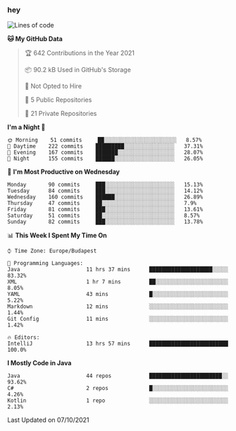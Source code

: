 ### hey

<!--START_SECTION:waka-->
![Lines of code](https://img.shields.io/badge/From%20Hello%20World%20I%27ve%20Written-457607%20lines%20of%20code-blue)

**🐱 My GitHub Data** 

> 🏆 642 Contributions in the Year 2021
 > 
> 📦 90.2 kB Used in GitHub's Storage 
 > 
> 🚫 Not Opted to Hire
 > 
> 📜 5 Public Repositories 
 > 
> 🔑 21 Private Repositories  
 > 
**I'm a Night 🦉** 

```text
🌞 Morning    51 commits     ██░░░░░░░░░░░░░░░░░░░░░░░   8.57% 
🌆 Daytime    222 commits    █████████░░░░░░░░░░░░░░░░   37.31% 
🌃 Evening    167 commits    ███████░░░░░░░░░░░░░░░░░░   28.07% 
🌙 Night      155 commits    ██████░░░░░░░░░░░░░░░░░░░   26.05%

```
📅 **I'm Most Productive on Wednesday** 

```text
Monday       90 commits     ███░░░░░░░░░░░░░░░░░░░░░░   15.13% 
Tuesday      84 commits     ███░░░░░░░░░░░░░░░░░░░░░░   14.12% 
Wednesday    160 commits    ██████░░░░░░░░░░░░░░░░░░░   26.89% 
Thursday     47 commits     ██░░░░░░░░░░░░░░░░░░░░░░░   7.9% 
Friday       81 commits     ███░░░░░░░░░░░░░░░░░░░░░░   13.61% 
Saturday     51 commits     ██░░░░░░░░░░░░░░░░░░░░░░░   8.57% 
Sunday       82 commits     ███░░░░░░░░░░░░░░░░░░░░░░   13.78%

```


📊 **This Week I Spent My Time On** 

```text
⌚︎ Time Zone: Europe/Budapest

💬 Programming Languages: 
Java                     11 hrs 37 mins      ████████████████████░░░░░   83.32% 
XML                      1 hr 7 mins         ██░░░░░░░░░░░░░░░░░░░░░░░   8.05% 
YAML                     43 mins             █░░░░░░░░░░░░░░░░░░░░░░░░   5.22% 
Markdown                 12 mins             ░░░░░░░░░░░░░░░░░░░░░░░░░   1.44% 
Git Config               11 mins             ░░░░░░░░░░░░░░░░░░░░░░░░░   1.42%

🔥 Editors: 
IntelliJ                 13 hrs 57 mins      █████████████████████████   100.0%

```

**I Mostly Code in Java** 

```text
Java                     44 repos            ███████████████████████░░   93.62% 
C#                       2 repos             █░░░░░░░░░░░░░░░░░░░░░░░░   4.26% 
Kotlin                   1 repo              ░░░░░░░░░░░░░░░░░░░░░░░░░   2.13%

```



 Last Updated on 07/10/2021
<!--END_SECTION:waka-->
